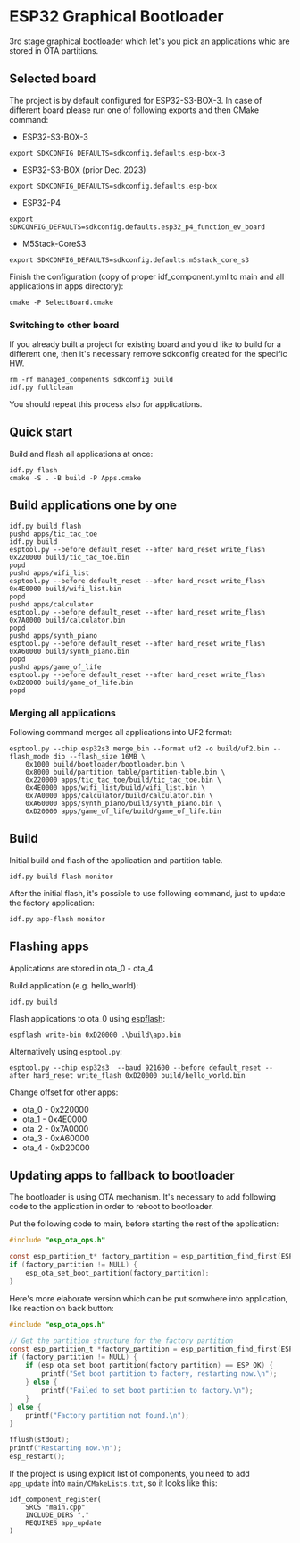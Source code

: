 # ESP32 Graphical Bootloader

3rd stage graphical bootloader which let's you pick an applications whic are stored in OTA partitions.

## Selected board

The project is by default configured for ESP32-S3-BOX-3. In case of different board please run one of following exports and then CMake command:

- ESP32-S3-BOX-3
```shell
export SDKCONFIG_DEFAULTS=sdkconfig.defaults.esp-box-3
```

- ESP32-S3-BOX (prior Dec. 2023)
```shell
export SDKCONFIG_DEFAULTS=sdkconfig.defaults.esp-box
```

- ESP32-P4
```shell
export SDKCONFIG_DEFAULTS=sdkconfig.defaults.esp32_p4_function_ev_board
```

- M5Stack-CoreS3
```shell
export SDKCONFIG_DEFAULTS=sdkconfig.defaults.m5stack_core_s3
```

Finish the configuration (copy of proper idf_component.yml to main and all applications in apps directory):

```shell
cmake -P SelectBoard.cmake
```

### Switching to other board

If you already built a project for existing board and you'd like to build for a different one, then it's necessary remove sdkconfig created for the specific HW.

```shell
rm -rf managed_components sdkconfig build
idf.py fullclean
```

You should repeat this process also for applications.

## Quick start

Build and flash all applications at once:

```shell
idf.py flash
cmake -S . -B build -P Apps.cmake
```

## Build applications one by one

```shell
idf.py build flash
pushd apps/tic_tac_toe
idf.py build
esptool.py --before default_reset --after hard_reset write_flash 0x220000 build/tic_tac_toe.bin
popd
pushd apps/wifi_list
esptool.py --before default_reset --after hard_reset write_flash 0x4E0000 build/wifi_list.bin
popd
pushd apps/calculator
esptool.py --before default_reset --after hard_reset write_flash 0x7A0000 build/calculator.bin
popd
pushd apps/synth_piano
esptool.py --before default_reset --after hard_reset write_flash 0xA60000 build/synth_piano.bin
popd
pushd apps/game_of_life
esptool.py --before default_reset --after hard_reset write_flash 0xD20000 build/game_of_life.bin
popd
```

### Merging all applications

Following command merges all applications into UF2 format:

```
esptool.py --chip esp32s3 merge_bin --format uf2 -o build/uf2.bin --flash_mode dio --flash_size 16MB \
    0x1000 build/bootloader/bootloader.bin \
    0x8000 build/partition_table/partition-table.bin \
    0x220000 apps/tic_tac_toe/build/tic_tac_toe.bin \
    0x4E0000 apps/wifi_list/build/wifi_list.bin \
    0x7A0000 apps/calculator/build/calculator.bin \
    0xA60000 apps/synth_piano/build/synth_piano.bin \
    0xD20000 apps/game_of_life/build/game_of_life.bin
```

## Build

Initial build and flash of the application and partition table.

```shell
idf.py build flash monitor
```

After the initial flash, it's possible to use following command, just to update the factory application:

```shell
idf.py app-flash monitor
```

## Flashing apps

Applications are stored in ota_0 - ota_4.

Build application (e.g. hello_world):
```shell
idf.py build
```

Flash applications to ota_0 using [espflash](https://github.com/esp-rs/espflash/blob/main/espflash/README.md#installation):
```
espflash write-bin 0xD20000 .\build\app.bin
```

Alternatively using `esptool.py`:
```
esptool.py --chip esp32s3  --baud 921600 --before default_reset --after hard_reset write_flash 0xD20000 build/hello_world.bin
```

Change offset for other apps:
- ota_0 - 0x220000
- ota_1 - 0x4E0000
- ota_2 - 0x7A0000
- ota_3 - 0xA60000
- ota_4 - 0xD20000

## Updating apps to fallback to bootloader

The bootloader is using OTA mechanism. It's necessary to add following code to the application
in order to reboot to bootloader.

Put the following code to main, before starting the rest of the application:
```c
#include "esp_ota_ops.h"

const esp_partition_t* factory_partition = esp_partition_find_first(ESP_PARTITION_TYPE_APP, ESP_PARTITION_SUBTYPE_APP_FACTORY, NULL);
if (factory_partition != NULL) {
    esp_ota_set_boot_partition(factory_partition);
}
```

Here's more elaborate version which can be put somwhere into application, like reaction on back button:

```c
#include "esp_ota_ops.h"

// Get the partition structure for the factory partition
const esp_partition_t *factory_partition = esp_partition_find_first(ESP_PARTITION_TYPE_APP, ESP_PARTITION_SUBTYPE_APP_FACTORY, NULL);
if (factory_partition != NULL) {
    if (esp_ota_set_boot_partition(factory_partition) == ESP_OK) {
        printf("Set boot partition to factory, restarting now.\n");
    } else {
        printf("Failed to set boot partition to factory.\n");
    }
} else {
    printf("Factory partition not found.\n");
}

fflush(stdout);
printf("Restarting now.\n");
esp_restart();
```

If the project is using explicit list of components, you need to add `app_update` into `main/CMakeLists.txt`, so it looks like this:
```
idf_component_register(
    SRCS "main.cpp"
    INCLUDE_DIRS "."
    REQUIRES app_update
)
```
